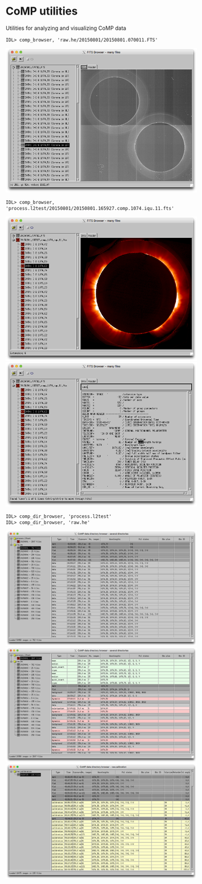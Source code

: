 # CoMP utilities

Utilities for analyzing and visualizing CoMP data

    IDL> comp_browser, 'raw.he/20150801/20150801.070011.FTS'

![Raw data](src/raw-data.png "Raw data")

    IDL> comp_browser, 'process.l2test/20150801/20150801.165927.comp.1074.iqu.11.fts'

![L1 data](src/l1-data.png "L1 data")
![L1 header](src/l1-header.png "L1 header")

    IDL> comp_dir_browser, 'process.l2test'
    IDL> comp_dir_browser, 'raw.he'

![Raw directory](src/raw-dir.png "Raw directory")
![L2 directory](src/l2-dir.png "L2 directory")
![Raw calibration directory](src/raw-cal-dir.png "Raw calibration directory")
